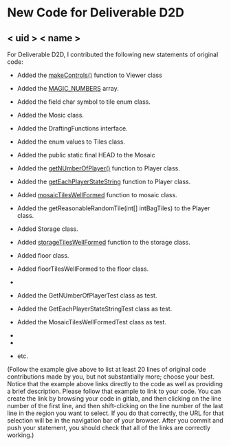 # New Code for Deliverable D2D

## < uid > < name >

For Deliverable D2D, I contributed the following new statements of original code:

- Added the [makeControls()](https://gitlab.cecs.anu.edu.au/comp1110/comp1110-ass2/-/blob/master/src/comp1110/ass2/gui/Viewer.java#L47-72) function to Viewer class
- Added the [MAGIC_NUMBERS](https://gitlab.cecs.anu.edu.au/comp1110/comp1110-ass2/-/blob/master/src/comp1110/ass2/Azul.java#L250-307) array.

- Added the field char symbol to tile enum class.
- Added the Mosic class.
- Added the DraftingFunctions interface.
- Added the enum values to Tiles class.
- Added the public static final HEAD to the Mosaic   
- Added the  [getNUmberOfPlayer()]() function to Player class.
- Added the  [getEachPlayerStateString]() function to Player class.
- Added [mosaicTilesWellFormed]() function to mosaic class.
- Added the getReasonableRandomTile(int[] intBagTiles) to the Player class. 
- Added Storage class.
- Added [storageTilesWellFormed]() function to the storage class.
- Added floor class.
- Added floorTilesWellFormed to the floor class.
- 
  
- Added the GetNUmberOfPlayerTest class as test.
- Added the GetEachPlayerStateStringTest class as test.
- Added the MosaicTilesWellFormedTest class as test.
- 
-
- etc.

(Follow the example give above to list at least 20 lines of original code contributions made by you, but not substantially more; choose your best. Notice that the example above links directly to the code as well as providing a brief description.   Please follow that example to link to your code.  You can create the link by browsing your code in gitlab, and then clicking on the line number of the first line, and then shift-clicking on the line number of the last line in the region you want to select.  If you do that correctly, the URL for that selection will be in the navigation bar of your browser.  After you commit and push your statement, you should check that all of the links are correctly working.)